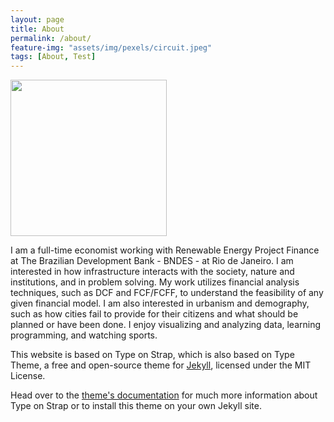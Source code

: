 ```yaml
---
layout: page
title: About
permalink: /about/
feature-img: "assets/img/pexels/circuit.jpeg"
tags: [About, Test]
---
```


<div class="prof-pic">
<img src="page/images/yiechen.jpg" class="img-circle" width="250" height="250">
</div>

I am a full-time economist working with Renewable Energy Project Finance at The Brazilian Development Bank - BNDES - at Rio de Janeiro. I am interested in how infrastructure interacts with the society, nature and institutions, and in problem solving. My work utilizes financial analysis techniques, such as DCF and FCF/FCFF, to understand the feasibility of any given financial model. I am also interested in urbanism and demography, such as how cities fail to provide for their citizens and what should be planned or have been done. I enjoy visualizing and analyzing data, learning programming, and watching sports.

This website is based on Type on Strap, which is also based on Type Theme, a free and open-source theme for [Jekyll](http://jekyllrb.com/), licensed under the MIT License.

Head over to the [theme's documentation](https://github.io/sylhare/Type-on-Strap) for much more information about Type on Strap or to install this theme on your own Jekyll site.

